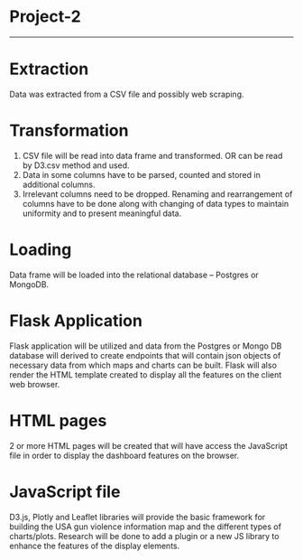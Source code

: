 # Project-2
-----------------------------------------
# Extraction

Data was extracted from a CSV file and possibly web scraping.

# Transformation

1. CSV file will be read into data frame and transformed. OR can be read by D3.csv method and used.
2. Data in some columns have to be parsed, counted and stored in additional columns.
3. Irrelevant columns need to be dropped.  Renaming and rearrangement of columns have to be done along with changing of data types to maintain uniformity and to present meaningful data.
  
# Loading
Data frame will be loaded into the relational database – Postgres or MongoDB.

# Flask Application 
Flask application will be utilized and data from the Postgres or Mongo DB database will derived to create endpoints that will contain json objects of necessary data from which maps and charts can be built.
Flask will also render the HTML template created to display all the features on the client web browser.
# HTML pages
2 or more HTML pages will be created that will have access the JavaScript file in order to display the dashboard features on the browser. 
# JavaScript file 
D3.js, Plotly and Leaflet libraries will provide the basic framework for building the USA gun violence information map and the different types of charts/plots. 
Research will be done to add a plugin or a new JS library to enhance the features of the display elements. 
